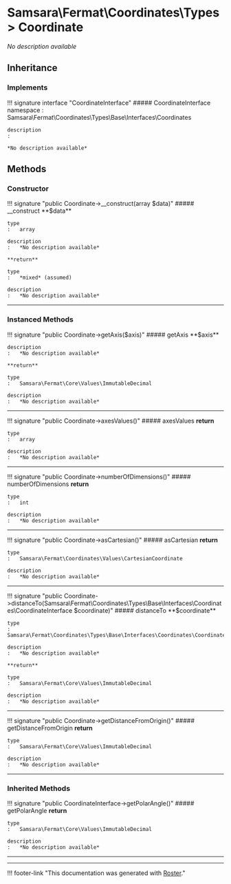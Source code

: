# Samsara\Fermat\Coordinates\Types > Coordinate

*No description available*


## Inheritance


### Implements

!!! signature interface "CoordinateInterface"
    ##### CoordinateInterface
    namespace
    :   Samsara\Fermat\Coordinates\Types\Base\Interfaces\Coordinates

    description
    :   

    *No description available*



## Methods


### Constructor

!!! signature "public Coordinate->__construct(array $data)"
    ##### __construct
    **$data**

    type
    :   array

    description
    :   *No description available*

    **return**

    type
    :   *mixed* (assumed)

    description
    :   *No description available*
    
---



### Instanced Methods

!!! signature "public Coordinate->getAxis($axis)"
    ##### getAxis
    **$axis**

    description
    :   *No description available*

    **return**

    type
    :   Samsara\Fermat\Core\Values\ImmutableDecimal

    description
    :   *No description available*
    
---

!!! signature "public Coordinate->axesValues()"
    ##### axesValues
    **return**

    type
    :   array

    description
    :   *No description available*
    
---

!!! signature "public Coordinate->numberOfDimensions()"
    ##### numberOfDimensions
    **return**

    type
    :   int

    description
    :   *No description available*
    
---

!!! signature "public Coordinate->asCartesian()"
    ##### asCartesian
    **return**

    type
    :   Samsara\Fermat\Coordinates\Values\CartesianCoordinate

    description
    :   *No description available*
    
---

!!! signature "public Coordinate->distanceTo(Samsara\Fermat\Coordinates\Types\Base\Interfaces\Coordinates\CoordinateInterface $coordinate)"
    ##### distanceTo
    **$coordinate**

    type
    :   Samsara\Fermat\Coordinates\Types\Base\Interfaces\Coordinates\CoordinateInterface

    description
    :   *No description available*

    **return**

    type
    :   Samsara\Fermat\Core\Values\ImmutableDecimal

    description
    :   *No description available*
    
---

!!! signature "public Coordinate->getDistanceFromOrigin()"
    ##### getDistanceFromOrigin
    **return**

    type
    :   Samsara\Fermat\Core\Values\ImmutableDecimal

    description
    :   *No description available*
    
---



### Inherited Methods

!!! signature "public CoordinateInterface->getPolarAngle()"
    ##### getPolarAngle
    **return**

    type
    :   Samsara\Fermat\Core\Values\ImmutableDecimal

    description
    :   *No description available*
    
---




---
!!! footer-link "This documentation was generated with [Roster](https://jordanrl.github.io/Roster/)."